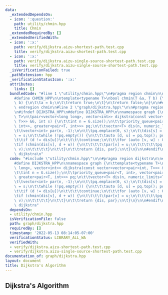 ```yaml
---
data:
  _extendedDependsOn:
  - icon: ':question:'
    path: utility/chmin.hpp
    title: Chmin
  _extendedRequiredBy: []
  _extendedVerifiedWith:
  - icon: ':x:'
    path: verify/dijkstra.aizu-shortest-path.test.cpp
    title: verify/dijkstra.aizu-shortest-path.test.cpp
  - icon: ':x:'
    path: verify/dijkstra.aizu-single-source-shortest-path.test.cpp
    title: verify/dijkstra.aizu-single-source-shortest-path.test.cpp
  _isVerificationFailed: true
  _pathExtension: hpp
  _verificationStatusIcon: ':x:'
  attributes:
    links: []
  bundledCode: "#line 1 \"utility/chmin.hpp\"\n#pragma region chmin\n\n#ifndef CHMIN_HPP\n\
    #define CHMIN_HPP\n\ntemplate<typename T>\nbool chmin(T &a, T b) {\n\tif (a >\
    \ b) {\n\t\ta = b;\n\t\treturn true;\n\t}\n\treturn false;\n}\n\n#endif\n\n#pragma\
    \ endregion chmin\n#line 2 \"graph/dijkstra.hpp\"\n\n#pragma region dijkstra\n\
    \n#ifndef DIJKSTRA_HPP\n#define DIJKSTRA_HPP\n\nnamespace graph {\n\ttemplate<typename\
    \ T>\n\tpair<vector<long long>, vector<int>> dijkstra(const vector<vector<pair<int,\
    \ T>>> &G, int s) {\n\t\tint n = G.size();\n\t\tpriority_queue<pair<T, int>, vector<pair<T,\
    \ int>>, greater<pair<T, int>>> pq;\n\t\tvector<T> dis(n, numeric_limits<T>::max());\n\
    \t\tvector<int> par(n, -1);\n\n\t\tpq.emplace(0, s);\n\t\tdis[s] = 0;\n\t\tpar[s]\
    \ = s;\n\t\twhile (!pq.empty()) {\n\t\t\tauto [d, u] = pq.top(); pq.pop();\n\t\
    \t\tif (d != dis[u])\n\t\t\t\tcontinue;\n\t\t\tfor (auto [v, w] : G[u])\n\t\t\t\
    \tif (chmin(dis[v], d + w)) {\n\t\t\t\t\tpar[v] = u;\n\t\t\t\t\tpq.emplace(dis[v],\
    \ v);\n\t\t\t\t}\n\t\t}\n\t\treturn {dis, par};\n\t}\n}\n\n#endif\n\n#pragma endregion\
    \ dijkstra\n"
  code: "#include \"utility/chmin.hpp\"\n\n#pragma region dijkstra\n\n#ifndef DIJKSTRA_HPP\n\
    #define DIJKSTRA_HPP\n\nnamespace graph {\n\ttemplate<typename T>\n\tpair<vector<long\
    \ long>, vector<int>> dijkstra(const vector<vector<pair<int, T>>> &G, int s) {\n\
    \t\tint n = G.size();\n\t\tpriority_queue<pair<T, int>, vector<pair<T, int>>,\
    \ greater<pair<T, int>>> pq;\n\t\tvector<T> dis(n, numeric_limits<T>::max());\n\
    \t\tvector<int> par(n, -1);\n\n\t\tpq.emplace(0, s);\n\t\tdis[s] = 0;\n\t\tpar[s]\
    \ = s;\n\t\twhile (!pq.empty()) {\n\t\t\tauto [d, u] = pq.top(); pq.pop();\n\t\
    \t\tif (d != dis[u])\n\t\t\t\tcontinue;\n\t\t\tfor (auto [v, w] : G[u])\n\t\t\t\
    \tif (chmin(dis[v], d + w)) {\n\t\t\t\t\tpar[v] = u;\n\t\t\t\t\tpq.emplace(dis[v],\
    \ v);\n\t\t\t\t}\n\t\t}\n\t\treturn {dis, par};\n\t}\n}\n\n#endif\n\n#pragma endregion\
    \ dijkstra"
  dependsOn:
  - utility/chmin.hpp
  isVerificationFile: false
  path: graph/dijkstra.hpp
  requiredBy: []
  timestamp: '2022-05-13 08:14:05-07:00'
  verificationStatus: LIBRARY_ALL_WA
  verifiedWith:
  - verify/dijkstra.aizu-shortest-path.test.cpp
  - verify/dijkstra.aizu-single-source-shortest-path.test.cpp
documentation_of: graph/dijkstra.hpp
layout: document
title: Dijkstra's Algorithm
---
```


## Dijkstra's Algorithm